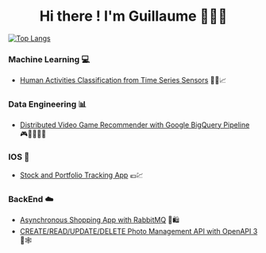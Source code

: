 <div align="center">
  <h1> Hi there ! I'm Guillaume 👋👨‍💻 </h1>
</div>

<!--
[![GitHub stats](https://github-readme-stats.vercel.app/api?username=glongrais&show_icons=true&hide=issues&bg_color=30,e96443,904e95&title_color=fff&text_color=fff&icon_color=fff)](https://github.com/glongrais)
-->

[![Top Langs](https://github-readme-stats.vercel.app/api/top-langs/?username=glongrais&layout=compact&bg_color=30,e96443,904e95&title_color=fff&text_color=fff)](https://github.com/glongrais)

### Machine Learning 💻

* [Human Activities Classification from Time Series Sensors](https://github.com/glongrais/Time_Series_Classification) 🏃‍♂️📈

### Data Engineering 📊

* [Distributed Video Game Recommender with Google BigQuery Pipeline](https://github.com/glongrais/Recommender_Blacknut) 🎮👨‍👩‍👧‍👦

### IOS 📱

* [Stock and Portfolio Tracking App](https://github.com/glongrais/StockTracker) 💶💹

### BackEnd ☁️

* [Asynchronous Shopping App with RabbitMQ](https://github.com/glongrais/Messenger_RabbitMQ) 🛒🛍
* [CREATE/READ/UPDATE/DELETE Photo Management API with OpenAPI 3](https://github.com/glongrais/OpenAPI_Photo_Management) 🌄🕸

<!--
**glongrais/glongrais** is a ✨ _special_ ✨ repository because its `README.md` (this file) appears on your GitHub profile.

Here are some ideas to get you started:

- 🔭 I’m currently working on ...
- 🌱 I’m currently learning ...
- 👯 I’m looking to collaborate on ...
- 🤔 I’m looking for help with ...
- 💬 Ask me about ...
- 📫 How to reach me: ...
- 😄 Pronouns: ...
- ⚡ Fun fact: ...
-->
